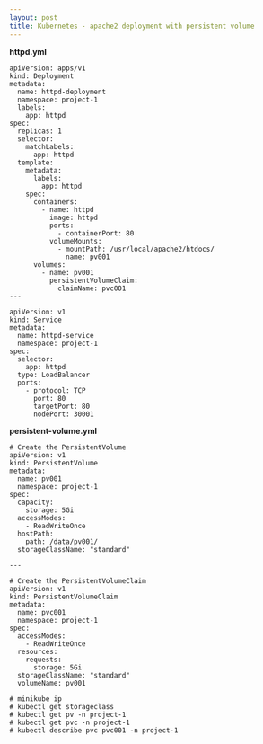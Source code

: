 ```yaml
---
layout: post
title: Kubernetes - apache2 deployment with persistent volume
---
```


**httpd.yml**

```
apiVersion: apps/v1
kind: Deployment
metadata:
  name: httpd-deployment
  namespace: project-1
  labels:
    app: httpd
spec:
  replicas: 1
  selector:
    matchLabels:
      app: httpd
  template:
    metadata:
      labels:
        app: httpd
    spec:
      containers:
        - name: httpd
          image: httpd
          ports:
            - containerPort: 80
          volumeMounts:
            - mountPath: /usr/local/apache2/htdocs/
              name: pv001
      volumes:
        - name: pv001
          persistentVolumeClaim:
            claimName: pvc001
---

apiVersion: v1
kind: Service
metadata:
  name: httpd-service
  namespace: project-1
spec:
  selector:
    app: httpd
  type: LoadBalancer
  ports:
    - protocol: TCP
      port: 80
      targetPort: 80
      nodePort: 30001
```

**persistent-volume.yml**

```
# Create the PersistentVolume
apiVersion: v1
kind: PersistentVolume
metadata:
  name: pv001
  namespace: project-1
spec:
  capacity:
    storage: 5Gi
  accessModes:
    - ReadWriteOnce
  hostPath:
    path: /data/pv001/
  storageClassName: "standard"

---

# Create the PersistentVolumeClaim
apiVersion: v1
kind: PersistentVolumeClaim
metadata:
  name: pvc001
  namespace: project-1
spec:
  accessModes:
    - ReadWriteOnce
  resources:
    requests:
      storage: 5Gi
  storageClassName: "standard"
  volumeName: pv001
```

`# minikube ip` <br>
`# kubectl get storageclass` <br>
`# kubectl get pv -n project-1` <br>
`# kubectl get pvc -n project-1` <br>
`# kubectl describe pvc pvc001 -n project-1`
